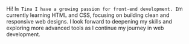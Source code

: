 Hi! I`m Tina
I have a growing passion for front-end development.
I`m currently learning HTML and CSS, focusing on building clean and
responsive web designs.
I look forward to deepening my skills and exploring more advanced
tools as I continue my journey in web development.
